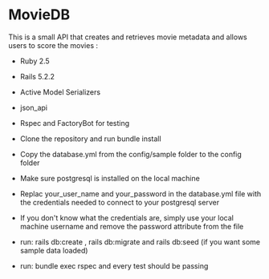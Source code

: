 # MovieDB

This is a small API that creates and retrieves
movie metadata and allows users to score
the movies :

* Ruby 2.5

* Rails 5.2.2

* Active Model Serializers

* json_api

* Rspec and FactoryBot for testing

* Clone the repository and run bundle install

* Copy the database.yml from the config/sample folder to the config folder

* Make sure postgresql is installed on the local machine

* Replac your_user_name and your_password in the database.yml file with the credentials needed to connect to your postgresql server

* If you don't know what the credentials are, simply use your local machine username and remove the password attribute from the file

* run: rails db:create , rails db:migrate and rails db:seed (if you want some sample data loaded)

* run: bundle exec rspec and every test should be passing



